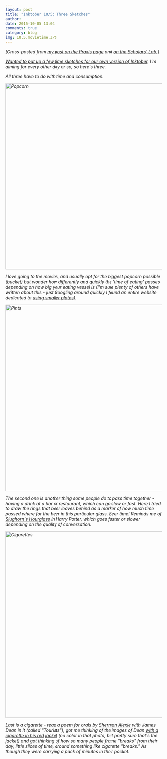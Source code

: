 ```yaml
---
layout: post
title: "Inktober 10/5: Three Sketches"
author:
date: 2015-10-05 13:04
comments: true
category: blog
img: 10.5.movietime.JPG
---
```

<em>[Cross-posted from <a href="http://praxis.scholarslab.org/blog/2015/10/05/inktober-10-5-three-sketches/">my post on the Praxis page</a> and <a href="http://scholarslab.org/digital-humanities/inktober-105-three-sketches/">on the Scholars' Lab.]

Wanted to put up a few time sketches for our own version of <a href="http://mrjakeparker.com/inktober">Inktober</a>. I'm aiming for every other day or so, so here's three.

All three have to do with time and consumption.

<img src="{{ root_url  }}/images/10.5.movietime.jpg" alt="Popcorn" width="800" height="600">

I love going to the movies, and usually opt for the biggest popcorn possible (bucket) but wonder how differently and quickly the 'time of eating' passes depending on how big your eating vessel is (I'm sure plenty of others have written about this - just Googling around quickly I found an entire website dedicated to <a href="http://www.smallplatemovement.org/">using smaller plates</a>).

<img src="{{ root_url  }}/images/10.5pintbythehour.jpg" alt="Pints" width="800" height="600">

The second one is another thing some people do to pass time together - having a drink at a bar or restaurant, which can go slow or fast. Here I tried to draw the rings that beer leaves behind as a marker of how much time passed where for the beer in this particular glass. Beer time! Reminds me of <a href="http://harrypotter.wikia.com/wiki/Slughorn's_Hourglass">Slughorn's Hourglass</a> in Harry Potter, which goes faster or slower depending on the quality of conversation.

<img src="{{ root_url  }}/images/10.5cigarettebreak.jpg" alt="Cigarettes" width="800" height="600">

Last is a cigarette - read a poem for orals by <a href="http://www.poetryfoundation.org/bio/sherman-alexie">Sherman Alexie </a>with James Dean in it (called "Tourists"), got me thinking of the images of Dean <a href="http://images.amcnetworks.com/blogs.amctv.com/wp-content/uploads/2009/10/2jacket.jpg">with a cigarette in his red jacket</a> (no color in that photo, but pretty sure that's the jacket) and got thinking of how so many people frame "breaks" from their day, little slices of time, around something like cigarette "breaks." As though they were carrying a pack of minutes in their pocket.
